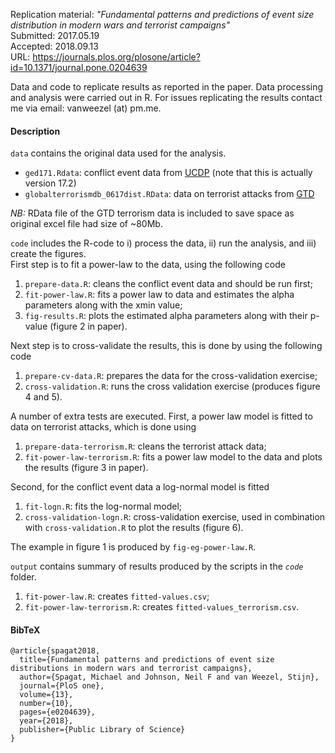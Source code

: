 Replication material: *"Fundamental patterns and predictions of event size distribution in modern wars and terrorist campaigns"*    
Submitted: 2017.05.19  
Accepted: 2018.09.13  
URL: https://journals.plos.org/plosone/article?id=10.1371/journal.pone.0204639    

Data and code to replicate results as reported in the paper. 
Data processing and analysis were carried out in R.
For issues replicating the results contact me via email: vanweezel (at) pm.me.

#### Description
`data` contains the original data used for the analysis. 
* `ged171.Rdata`: conflict event data from [UCDP](ucdp.uu.se/downloads/) (note that this is actually version 17.2)
* `globalterrorismdb_0617dist.RData`: data on terrorist attacks from [GTD](www.start.umd.edu/gtd/)

*NB:* RData file of the GTD terrorism data is included to save space as original excel file had size of ~80Mb. 

`code` includes the R-code to i) process the data, ii) run the analysis, and iii) create the figures.  
First step is to fit a power-law to the data, using the following code

1. `prepare-data.R`: cleans the conflict event data and should be run first;
2. `fit-power-law.R`: fits a power law to data and estimates the alpha parameters along with the xmin value;
3. `fig-results.R`: plots the estimated alpha parameters along with their p-value (figure 2 in paper).

Next step is to cross-validate the results, this is done by using the following code

1. `prepare-cv-data.R`: prepares the data for the cross-validation exercise;
2. `cross-validation.R`: runs the cross validation exercise (produces figure 4 and 5).

A number of extra tests are executed. 
First, a power law model is fitted to data on terrorist attacks, which is done using

1. `prepare-data-terrorism.R`: cleans the terrorist attack data;
2. `fit-power-law-terrorism.R`: fits a power law model to the data and plots the results (figure 3 in paper).

Second, for the conflict event data a log-normal model is fitted
1. `fit-logn.R`: fits the log-normal model;
2. `cross-validation-logn.R`: cross-validation exercise, used in combination with `cross-validation.R` to plot the results (figure 6).  

The example in figure 1 is produced by `fig-eg-power-law.R`.   

`output` contains summary of results produced by the scripts in the *`code`* folder. 
1. `fit-power-law.R`: creates `fitted-values.csv`;
2. `fit-power-law-terrorism.R`: creates `fitted-values_terrorism.csv`.

#### BibTeX
```
@article{spagat2018,
  title={Fundamental patterns and predictions of event size distributions in modern wars and terrorist campaigns},
  author={Spagat, Michael and Johnson, Neil F and van Weezel, Stijn},
  journal={PloS one},
  volume={13},
  number={10},
  pages={e0204639},
  year={2018},
  publisher={Public Library of Science}
}
```